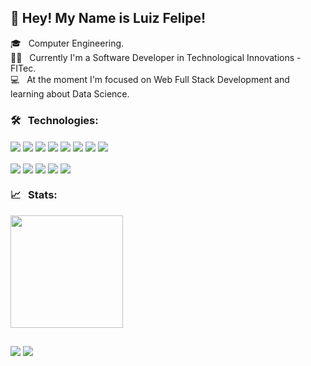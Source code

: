 ##  👋 Hey! My Name is Luiz Felipe!

🎓 &nbsp; Computer Engineering.<br>
👨‍💻 &nbsp; Currently I'm a Software Developer in Technological Innovations - FITec.<br>
💻 &nbsp; At the moment I'm focused on Web Full Stack Development and learning about Data Science.<br>

 ### 🛠️ &nbsp; Technologies:<br>
<div>
 <img align="center"  src="https://img.shields.io/badge/JavaScript-323330?style=for-the-badge&logo=javascript&logoColor=F7DF1E">
 <img align="center"  src="https://img.shields.io/badge/TypeScript-007ACC?style=for-the-badge&logo=typescript&logoColor=white">
 <img align="center"  src="https://img.shields.io/badge/React-20232A?style=for-the-badge&logo=react&logoColor=61DAFB">
 <img align="center"  src="https://img.shields.io/badge/Java-ED8B00?style=for-the-badge&logo=java&logoColor=white">
 <img align="center"  src="https://img.shields.io/badge/Python-14354C?style=for-the-badge&logo=python&logoColor=white">
 <img align="center"  src= "https://img.shields.io/badge/PostgreSQL-316192?style=for-the-badge&logo=postgresql&logoColor=white">
 <img align="center"  src= "https://img.shields.io/badge/MySQL-00000F?style=for-the-badge&logo=mysql&logoColor=white">
 <img align="center"  src="https://img.shields.io/badge/R-276DC3?style=for-the-badge&logo=r&logoColor=white">
</div><br>
<div>
 <img align="center"  src="https://img.shields.io/badge/HTML5-E34F26?style=for-the-badge&logo=html5&logoColor=white">
 <img align="center"  src="https://img.shields.io/badge/CSS3-1572B6?style=for-the-badge&logo=css3&logoColor=white">
 <img align="center" src= "https://img.shields.io/badge/Git-F05032?style=for-the-badge&logo=git&logoColor=white">
 <img align="center"  src="https://img.shields.io/badge/Ubuntu-E95420?style=for-the-badge&logo=ubuntu&logoColor=white">
 <img align="center"  src="https://img.shields.io/badge/Windows-0078D6?style=for-the-badge&logo=windows&logoColor=white">
</div>
 <div>
 
 ### 📈 &nbsp; Stats:<br>
 
 <img height="180em" src="https://github-readme-stats.vercel.app/api?username=Luizfelipe25&show_icons=true&theme=tokyonight&include_all_commits=false&count_private=true"/>
   
</div>

  ## 
  
<div> 
 <a href="https://www.linkedin.com/in/luiz-felipe-farias1/" target="_blank"><img src="https://img.shields.io/badge/-LinkedIn-%230077B5?style=for-the-badge&logo=linkedin&logoColor=white" target="_blank"></a> 
  <a href = "mailto:luiz.farias.cpv@gmail.com"><img src="https://img.shields.io/badge/-Gmail-%23333?style=for-the-badge&logo=gmail&logoColor=white" target="_blank"></a>
</div>
